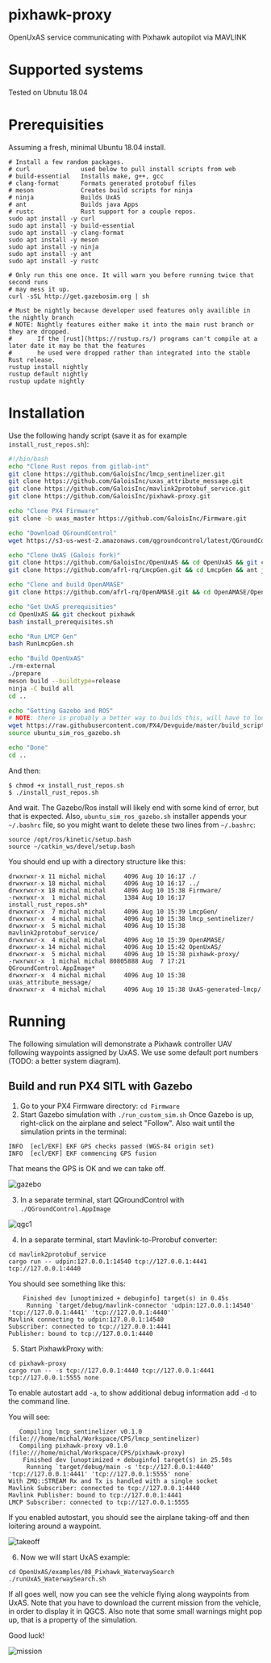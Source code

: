 # pixhawk-proxy
OpenUxAS service communicating with Pixhawk autopilot via MAVLINK

# Supported systems
Tested on Ubnutu 18.04

# Prerequisities

Assuming a fresh, minimal Ubuntu 18.04 install.

```
# Install a few random packages.
# curl              used below to pull install scripts from web
# build-essential   Installs make, g++, gcc
# clang-format      Formats generated protobuf files
# meson             Creates build scripts for ninja
# ninja             Builds UxAS
# ant               Builds java Apps
# rustc             Rust support for a couple repos.
sudo apt install -y curl
sudo apt install -y build-essential
sudo apt install -y clang-format
sudo apt install -y meson
sudo apt install -y ninja
sudo apt install -y ant
sudo apt install -y rustc

# Only run this one once. It will warn you before running twice that second runs
# may mess it up.
curl -sSL http://get.gazebosim.org | sh

# Must be nightly because developer used features only availible in the nightly branch
# NOTE: Nightly features either make it into the main rust branch or they are dropped.
#       If the [rust](https://rustup.rs/) programs can't compile at a later date it may be that the features
#       he used were dropped rather than integrated into the stable Rust release.
rustup install nightly
rustup default nightly
rustup update nightly
```

# Installation

Use the following handy script (save it as for example `install_rust_repos.sh`):

```bash
#!/bin/bash
echo "Clone Rust repos from gitlab-int"
git clone https://github.com/GaloisInc/lmcp_sentinelizer.git
git clone https://github.com/GaloisInc/uxas_attribute_message.git
git clone https://github.com/GaloisInc/mavlink2protobuf_service.git
git clone https://github.com/GaloisInc/pixhawk-proxy.git

echo "Clone PX4 Firmware"
git clone -b uxas_master https://github.com/GaloisInc/Firmware.git

echo "Download QGroundControl"
wget https://s3-us-west-2.amazonaws.com/qgroundcontrol/latest/QGroundControl.AppImage && chmod +x ./QGroundControl.AppImage

echo "Clone UxAS (Galois fork)"
git clone https://github.com/GaloisInc/OpenUxAS && cd OpenUxAS && git checkout pixhawk && cd ..
git clone https://github.com/afrl-rq/LmcpGen.git && cd LmcpGen && ant jar && cd ..

echo "Clone and build OpenAMASE"
git clone https://github.com/afrl-rq/OpenAMASE.git && cd OpenAMASE/OpenAMASE && ant jar && cd ../..

echo "Get UxAS prerequisities"
cd OpenUxAS && git checkout pixhawk
bash install_prerequisites.sh 

echo "Run LMCP Gen"
bash RunLmcpGen.sh

echo "Build OpenUxAS"
./rm-external
./prepare
meson build --buildtype=release
ninja -C build all
cd ..

echo "Getting Gazebo and ROS"
# NOTE: there is probably a better way to builds this, will have to look into it
wget https://raw.githubusercontent.com/PX4/Devguide/master/build_scripts/ubuntu_sim_ros_gazebo.sh
source ubuntu_sim_ros_gazebo.sh

echo "Done"
cd ..
```

And then:
```
$ chmod +x install_rust_repos.sh
$ ./install_rust_repos.sh
```

And wait. The Gazebo/Ros install will likely end with some kind of error, but that is expected. Also, `ubuntu_sim_ros_gazebo.sh` installer appends your `~/.bashrc` file, so you might want to delete these two lines from `~/.bashrc`:
```
source /opt/ros/kinetic/setup.bash
source ~/catkin_ws/devel/setup.bash
```


You should end up with a directory structure like this:
```
drwxrwxr-x 11 michal michal     4096 Aug 10 16:17 ./
drwxrwxr-x 18 michal michal     4096 Aug 10 16:17 ../
drwxrwxr-x 18 michal michal     4096 Aug 10 15:38 Firmware/
-rwxrwxr-x  1 michal michal     1384 Aug 10 16:17 install_rust_repos.sh*
drwxrwxr-x  7 michal michal     4096 Aug 10 15:39 LmcpGen/
drwxrwxr-x  4 michal michal     4096 Aug 10 15:38 lmcp_sentinelizer/
drwxrwxr-x  5 michal michal     4096 Aug 10 15:38 mavlink2protobuf_service/
drwxrwxr-x  4 michal michal     4096 Aug 10 15:39 OpenAMASE/
drwxrwxr-x 14 michal michal     4096 Aug 10 15:42 OpenUxAS/
drwxrwxr-x  5 michal michal     4096 Aug 10 15:38 pixhawk-proxy/
-rwxrwxr-x  1 michal michal 80805888 Aug  7 17:21 QGroundControl.AppImage*
drwxrwxr-x  4 michal michal     4096 Aug 10 15:38 uxas_attribute_message/
drwxrwxr-x  4 michal michal     4096 Aug 10 15:38 UxAS-generated-lmcp/
```

# Running
The following simulation will demonstrate a Pixhawk controller UAV following waypoints assigned by UxAS. We use some default port numbers (TODO: a better system diagram).

## Build and run PX4 SITL with Gazebo
1. Go to your PX4 Firmware directory: `cd Firmware`
2. Start Gazebo simulation with `./run_custom_sim.sh`
Once Gazebo is up, right-click on the airplane and select "Follow". Also wait until the simulation prints in the terminal:

```
INFO  [ecl/EKF] EKF GPS checks passed (WGS-84 origin set)
INFO  [ecl/EKF] EKF commencing GPS fusion
```
That means the GPS is OK and we can take off.

![gazebo](data/gazebo.png)


3. In a separate terminal, start QGroundControl with `./QGroundControl.AppImage`

![qgc1](data/qgc1.png)

4. In a separate terminal, start Mavlink-to-Prorobuf converter: 

```
cd mavlink2protobuf_service
cargo run -- udpin:127.0.0.1:14540 tcp://127.0.0.1:4441 tcp://127.0.0.1:4440
```

You should see something like this:

```
    Finished dev [unoptimized + debuginfo] target(s) in 0.45s                                                                                              
     Running `target/debug/mavlink-connector 'udpin:127.0.0.1:14540' 'tcp://127.0.0.1:4441' 'tcp://127.0.0.1:4440'`
Mavlink connecting to udpin:127.0.0.1:14540
Subscriber: connected to tcp://127.0.0.1:4441
Publisher: bound to tcp://127.0.0.1:4440
```

5. Start PixhawkProxy with:

```
cd pixhawk-proxy
cargo run -- -s tcp://127.0.0.1:4440 tcp://127.0.0.1:4441 tcp://127.0.0.1:5555 none
```

To enable autostart add `-a`, to show additional debug information add `-d` to the command line.

You will see:

```
   Compiling lmcp_sentinelizer v0.1.0 (file:///home/michal/Workspace/CPS/lmcp_sentinelizer)                                                                
   Compiling pixhawk-proxy v0.1.0 (file:///home/michal/Workspace/CPS/pixhawk-proxy)                                                                        
    Finished dev [unoptimized + debuginfo] target(s) in 25.50s                                                                                             
     Running `target/debug/main -s 'tcp://127.0.0.1:4440' 'tcp://127.0.0.1:4441' 'tcp://127.0.0.1:5555' none`
With ZMQ::STREAM Rx and Tx is handled with a single socket
Mavlink Subscriber: connected to tcp://127.0.0.1:4440
Mavlink Publisher: bound to tcp://127.0.0.1:4441
LMCP Subscriber: connected to tcp://127.0.0.1:5555
```

If you enabled autostart, you should see the airplane taking-off and then loitering around a waypoint.

![takeoff](data/takeoff.png)

6. Now we will start UxAS example:
```
cd OpenUxAS/examples/08_Pixhawk_WaterwaySearch
./runUxAS_WaterwaySearch.sh
```

If all goes well, now you can see the vehicle flying along waypoints from UxAS. Note that you have to download the current mission from the vehicle, in order to display it in QGCS. Also note that some small warnings might pop up, that is a property of the simulation.

Good luck!

![mission](data/mission.png)
